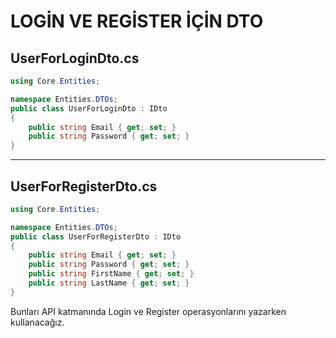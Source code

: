 # LOGİN VE REGİSTER İÇİN DTO 

## UserForLoginDto.cs
```c#
using Core.Entities;

namespace Entities.DTOs;
public class UserForLoginDto : IDto
{
    public string Email { get; set; }
    public string Password { get; set; }
}
```
---
## UserForRegisterDto.cs
```c#
using Core.Entities;

namespace Entities.DTOs;
public class UserForRegisterDto : IDto
{
    public string Email { get; set; }
    public string Password { get; set; }
    public string FirstName { get; set; }
    public string LastName { get; set; }
}
```

Bunları API katmanında Login ve Register operasyonlarını yazarken kullanacağız.